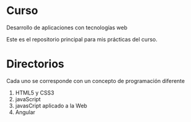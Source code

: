 # Curso
Desarrollo de aplicaciones con tecnologías web

Este es el repositorio principal para mis prácticas del curso.

# Directorios
Cada uno se corresponde con un concepto de programación diferente

1. HTML5 y CSS3
2. javaScript
3. javasCript aplicado a la Web
4. Angular